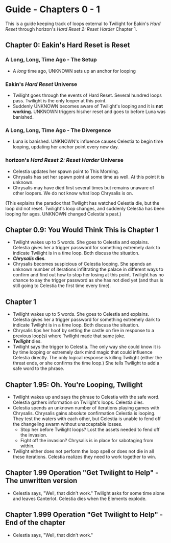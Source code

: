 Guide - Chapters 0 - 1
======================

This is a guide keeping track of loops external to Twilight for Eakin's _Hard Reset_ through horizon's _Hard Reset 2: Reset Harder_ Chapter 1.

Chapter 0: Eakin's Hard Reset is Reset
--------------------------------------

### A Long, Long, Time Ago - The Setup
- A _long_ time ago, UNKNOWN sets up an anchor for looping

### Eakin's _Hard Reset_ Universe
- Twilight goes through the events of Hard Reset.  Several hundred loops pass.  Twilight is the only looper at this point.
- Suddenly UNKNOWN becomes aware of Twilight's looping and it is **not working.**  UNKNOWN triggers his/her reset and goes to before Luna was banished.

### A Long, Long, Time Ago - The Divergence
- Luna is banished.  UNKNOWN's influence causes Celestia to begin time looping, updating her anchor point every new day.

### horizon's _Hard Reset 2: Reset Harder_ Universe
- Celestia updates her spawn point to This Morning.
- Chrysalis has set her spawn point at some time as well.  At this point it is unknown.
- Chrysalis may have died first several times but remains unaware of other loopers.  We do not know what loop Chrysalis is on.

(This explains the paradox that Twilight has watched Celestia die, but the loop did not reset.  Twilight's loop changes, and suddenly Celestia has been looping for ages.  UNKNOWN changed Celestia's past.)

Chapter 0.9: You Would Think This is Chapter 1
----------------------------------------------

- Twilight wakes up to 5 words.  She goes to Celestia and explains.  Celestia gives her a trigger password for something extremely dark to indicate Twilight is in a time loop.  Both discuss the situation.
- _**Chrysalis**_ **dies**.
- Chrysalis becomes suspicious of Celestia looping.  She spends an unknown number of iterations infiltrating the palace in different ways to confirm and find out how to stop her losing at this point.  Twilight has no chance to say the trigger password as she has not died yet (and thus is still going to Celestia the first time every time).

Chapter 1
---------

- Twilight wakes up to 5 words.  She goes to Celestia and explains.  Celestia gives her a trigger password for something extremely dark to indicate Twilight is in a time loop.  Both discuss the situation.
- Chrysalis tips her hoof by setting the castle on fire in response to a previous loop(s) where Twilight made that same joke.
- _**Twilight**_ dies.
- Twilight says the trigger to Celestia.  The only way she could know it is by time looping or extremely dark mind magic that could influence Celestia directly.  The only logical response is killing Twilight (either the threat ends, or she confirms the time loop.)  She tells Twilight to add a safe word to the phrase.

Chapter 1.95: Oh.  You're Looping, Twilight
-------------------------------------------

- Twilight wakes up and says the phrase to Celestia with the safe word.  Celestia gathers information on Twilight's loops.  Celestia dies.
- Celestia spends an unknown number of iterations playing games with Chrysalis.  Chrysalis gains absolute confirmation Celestia is looping.  They test the waters with each other, but Celestia is unable to fend off the changeling swarm without unacceptable losses.  
    - Stop her before Twilight loops? Lost the assets needed to fend off the invasion.  
    - Fight off the invasion? Chrysalis is in place for sabotaging from within.
- Twilight either does not perform the loop spell or does not die in all these iterations.  Celestia realizes they need to work together to win.

Chapter 1.99 Operation "Get Twilight to Help" - The unwritten version
------------

- Celestia says, "Well, that didn't work."  Twilight asks for some time alone and leaves Canterlot.  Celestia dies when the Elements explode.

Chapter 1.999 Operation "Get Twilight to Help" - End of the chapter
-------------

- Celestia says, "Well, that didn't work."